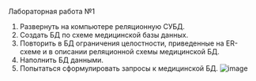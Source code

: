 Лабораторная работа №1

1. Развернуть на компьютере реляционную СУБД.
2. Создать БД по схеме медицинской базы данных.
3. Повторить в БД ограничения целостности, приведенные на ER-схеме и в описании реляционной схемы медицинской БД.
4. Наполнить БД данными.
5. Попытаться сформулировать запросы к медицинской БД.
   ![image](https://github.com/ivanboitsov/DataBase_lab1/assets/118753603/75f63933-72ea-4274-93da-454d0528d169)
